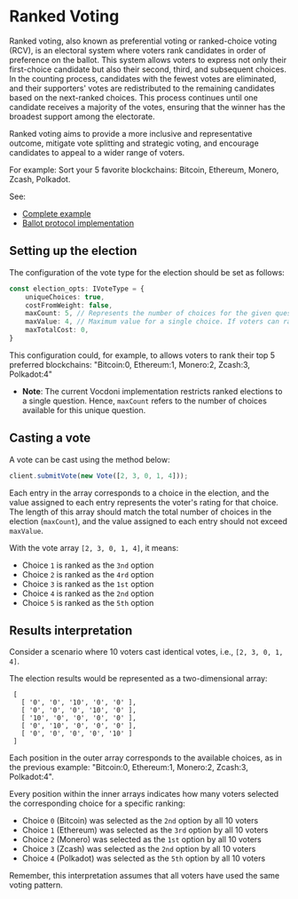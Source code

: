 # Ranked Voting

Ranked voting, also known as preferential voting or ranked-choice voting (RCV), is an electoral system where voters rank 
candidates in order of preference on the ballot. This system allows voters to express not only their first-choice 
candidate but also their second, third, and subsequent choices. In the counting process, candidates with the fewest 
votes are eliminated, and their supporters' votes are redistributed to the remaining candidates based on the next-ranked 
choices. This process continues until one candidate receives a majority of the votes, ensuring that the winner has the 
broadest support among the electorate.

Ranked voting aims to provide a more inclusive and representative outcome, mitigate vote splitting and strategic voting, 
and encourage candidates to appeal to a wider range of voters.

For example: Sort your 5 favorite blockchains: Bitcoin, Ethereum, Monero, Zcash, Polkadot.

See:

- [Complete example](https://github.com/vocdoni/vocdoni-sdk/blob/main/examples/typescript/src/ranked.ts)
- [Ballot protocol implementation](/protocol/ballot#linear-weighted-choice)

## Setting up the election

The configuration of the vote type for the election should be set as follows:

```ts
const election_opts: IVoteType = {
    uniqueChoices: true, 
    costFromWeight: false,
    maxCount: 5, // Represents the number of choices for the given question.
    maxValue: 4, // Maximum value for a single choice. If voters can rate options on a scale of 0 to 3, then `MAX_VALUE` should be set to `4`.
    maxTotalCost: 0,
}
```


This configuration could, for example, to allows voters to rank their top 5 preferred blockchains: "Bitcoin:0, Ethereum:1, Monero:2, Zcash:3, Polkadot:4"

- **Note**: The current Vocdoni implementation restricts ranked elections to a single question. Hence, `maxCount` refers 
to the number of choices available for this unique question.

## Casting a vote

A vote can be cast using the method below:

```ts
client.submitVote(new Vote([2, 3, 0, 1, 4]));
```

Each entry in the array corresponds to a choice in the election, and the value assigned to each entry represents the
voter's rating for that choice. The length of this array should match the total number of choices in the election 
(`maxCount`), and the value assigned to each entry should not exceed `maxValue`.

With the vote array `[2, 3, 0, 1, 4]`, it means:

- Choice `1` is ranked as the `3nd` option
- Choice `2` is ranked as the `4rd` option
- Choice `3` is ranked as the `1st` option
- Choice `4` is ranked as the `2nd` option
- Choice `5` is ranked as the `5th` option

## Results interpretation

Consider a scenario where 10 voters cast identical votes, i.e., `[2, 3, 0, 1, 4]`.

The election results would be represented as a two-dimensional array:

```
 [
   [ '0', '0', '10', '0', '0' ],
   [ '0', '0', '0', '10', '0' ],
   [ '10', '0', '0', '0', '0' ],
   [ '0', '10', '0', '0', '0' ],
   [ '0', '0', '0', '0', '10' ]
 ]
```

Each position in the outer array corresponds to the available choices, as in the previous example: "Bitcoin:0, 
Ethereum:1, Monero:2, Zcash:3, Polkadot:4".

Every position within the inner arrays indicates how many voters selected the corresponding choice for a specific 
ranking:

- Choice `0` (Bitcoin) was selected as the `2nd` option by all 10 voters
- Choice `1` (Ethereum) was selected as the `3rd` option by all 10 voters
- Choice `2` (Monero) was selected as the `1st` option by all 10 voters
- Choice `3` (Zcash) was selected as the `2nd` option by all 10 voters
- Choice `4` (Polkadot) was selected as the `5th` option by all 10 voters

Remember, this interpretation assumes that all voters have used the same voting pattern.